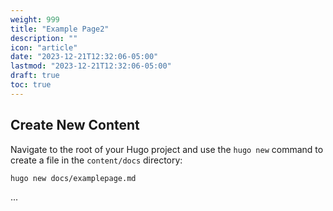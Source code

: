 ```yaml
---
weight: 999
title: "Example Page2"
description: ""
icon: "article"
date: "2023-12-21T12:32:06-05:00"
lastmod: "2023-12-21T12:32:06-05:00"
draft: true
toc: true
---
```



## Create New Content

Navigate to the root of your Hugo project and use the `hugo new` command to create a file in the `content/docs` directory:

```shell
hugo new docs/examplepage.md
```
...